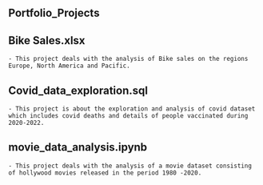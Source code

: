 ## Portfolio_Projects

## Bike Sales.xlsx

    - This project deals with the analysis of Bike sales on the regions Europe, North America and Pacific.
## Covid_data_exploration.sql

    - This project is about the exploration and analysis of covid dataset which includes covid deaths and details of people vaccinated during 2020-2022.
     
## movie_data_analysis.ipynb

    - This project deals with the analysis of a movie dataset consisting of hollywood movies released in the period 1980 -2020.   

